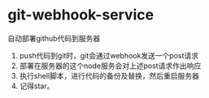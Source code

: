 # git-webhook-service
自动部署github代码到服务器

1. push代码到git时，git会通过webhook发送一个post请求
2. 部署在服务器的这个node服务会对上述post请求作出响应
3. 执行shell脚本，进行代码的备份及替换，然后重启服务器
4. 记得star。
